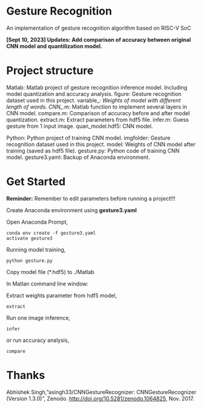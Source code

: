 # Gesture Recognition
 An implementation of gesture recognition algorithm based on RISC-V SoC

**\[Sept 10, 2023\] Updates: Add comparison of accuracy between original CNN model and quantilization model.**

# Project structure
Matlab: Matlab project of gesture recognition inference model. Including model quantization and accuracy analysis.
 figure: Gesture recognition dataset used in this project.
 variable_*: Weights of model with different length of words.
 CNN_*.m: Matlab function to implement several layers in CNN model.
 compare.m: Comparison of accuracy before and after model quantization.
 extract.m: Extract parameters from hdf5 file.
 infer.m: Guess gesture from 1 input image.
 quan_model.hdf5: CNN model.

Python: Python project of training CNN model.
 imgfolder: Gesture recognition dataset used in this project. 
 model: Weights of CNN model after training (saved as hdf5 file).
 gesture.py: Python code of training CNN model.
 gesture3.yaml: Backup of Anaconda environment.

# Get Started
**Reminder:** Remember to edit parameters before running a project!!!

Create Anaconda environment using **gesture3.yaml**

Open Anaconda Prompt,
```Shell
conda env create -f gesture3.yaml
activate gesture3
```

Running model training,
```Shell
python gesture.py
```

Copy model file (*.hdf5) to ./Matlab

In Matlan command line window:

Extract weights parameter from hdf5 model,
```Shell
extract
```

Run one image inference,
```Shell
infer
```
or run accuracy analysis,
```Shell
compare
```

# Thanks
Abhishek Singh,”asingh33/CNNGestureRecognizer: CNNGestureRecognizer (Version 1.3.0)”, Zenodo. http://doi.org/10.5281/zenodo.1064825, Nov. 2017. 
